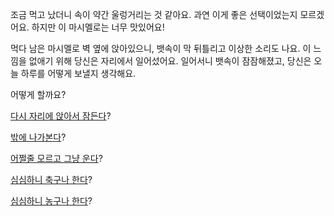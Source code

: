 조금 먹고 났더니 속이 약간 울렁거리는 것 같아요. 
과연 이게 좋은 선택이었는지 모르겠어요. 하지만 이 마시멜로는 너무 맛있어요!

먹다 남은 마시멜로 벽 옆에 앉아있으니, 뱃속이 막 뒤틀리고 이상한 소리도 나요. 
이 느낌을 없애기 위해 당신은 자리에서 일어섰어요. 
일어서니 뱃속이 잠잠해졌고, 당신은 오늘 하루를 어떻게 보낼지 생각해요.

어떻게 할까요?

[다시 자리에 앉아서 잠든다](../sleep/more-sleep/more-sleep.md)?

[밖에 나가본다](../explore-outside/explore-outside.md)?

[어쩔줄 모르고 그냥 운다](../cry/cry.md)?

[심심하니 축구나 한다](../soccer/soccer.md)?

[심심하니 농구나 한다](../basketball/basketball.md)?